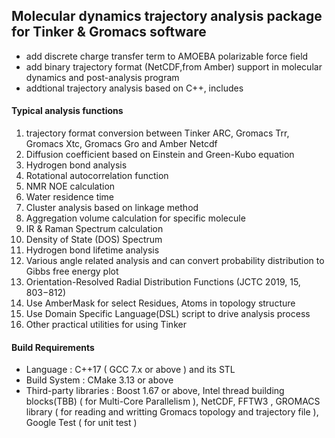 ## Molecular dynamics trajectory analysis package for Tinker & Gromacs software

- add discrete charge transfer term to AMOEBA polarizable force field
- add binary trajectory format (NetCDF,from Amber) support in molecular dynamics and post-analysis program
- addtional trajectory analysis based on C++, includes

#### Typical analysis functions
 
1.   trajectory format conversion between Tinker ARC, Gromacs Trr, Gromacs Xtc, Gromacs Gro and Amber Netcdf
2.   Diffusion coefficient based on Einstein and Green-Kubo equation
3.   Hydrogen bond analysis
4.   Rotational autocorrelation function
5.   NMR NOE calculation
6.   Water residence time
7.   Cluster analysis based on linkage method
8.   Aggregation volume calculation for specific molecule
9.   IR & Raman Spectrum calculation
10.  Density of State (DOS) Spectrum
11.  Hydrogen bond lifetime analysis
12.  Various angle related analysis and can convert probability distribution to Gibbs free energy plot
13.  Orientation-Resolved Radial Distribution Functions (JCTC 2019, 15, 803−812)
14.  Use AmberMask for select Residues, Atoms in topology structure
15.  Use Domain Specific Language(DSL) script to drive analysis process 
16.  Other practical utilities for using Tinker

#### Build Requirements
- Language : C++17 ( GCC 7.x or above ) and its STL
- Build System :  CMake 3.13 or above
- Third-party libraries :  Boost 1.67 or above,
                           Intel thread building blocks(TBB) ( for Multi-Core Parallelism ), 
                           NetCDF,  FFTW3 , 
                           GROMACS library ( for reading and writting Gromacs topology and trajectory file ),
                           Google Test ( for unit test )

                           
### 
 

